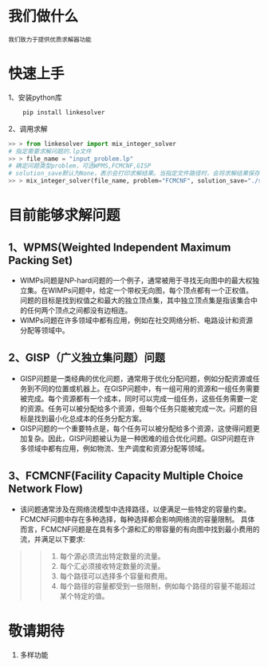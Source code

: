 # 我们做什么
    我们致力于提供优质求解器功能

# 快速上手
1、安装python库
```python
    pip install linkesolver
```
2、调用求解

```python
>> > from linkesolver import mix_integer_solver
# 指定需要求解问题的.lp文件
>> > file_name = "input_problem.lp"
# 确定问题类型problem，可选WPMS,FCMCNF,GISP
# solution_save默认为None，表示会打印求解结果。当指定文件路径时，会将求解结果保存到指定文件
>> > mix_integer_solver(file_name, problem="FCMCNF", solution_save="./solve_out.txt")
```

# 目前能够求解问题
## 1、WPMS(Weighted Independent Maximum Packing Set)
*   WIMPs问题是NP-hard问题的一个例子，通常被用于寻找无向图中的最大权独立集。在WIMPs问题中，给定一个带权无向图，每个顶点都有一个正权值。问题的目标是找到权值之和最大的独立顶点集，其中独立顶点集是指该集合中的任何两个顶点之间都没有边相连。 
*   WIMPs问题在许多领域中都有应用，例如在社交网络分析、电路设计和资源分配等领域中。

## 2、GISP（广义独立集问题）问题
*   GISP问题是一类经典的优化问题，通常用于优化分配问题，例如分配资源或任务到不同的位置或机器上。在GISP问题中，有一组可用的资源和一组任务需要被完成。每个资源都有一个成本，同时可以完成一组任务，这些任务需要一定的资源。任务可以被分配给多个资源，但每个任务只能被完成一次。问题的目标是找到最小化总成本的任务分配方案。 
*   GISP问题的一个重要特点是，每个任务可以被分配给多个资源，这使得问题更加复杂。因此，GISP问题被认为是一种困难的组合优化问题。GISP问题在许多领域中都有应用，例如物流、生产调度和资源分配等领域。

## 3、FCMCNF(Facility Capacity Multiple Choice Network Flow)
*   该问题通常涉及在网络流模型中选择路径，以便满足一些特定的容量约束。FCMCNF问题中存在多种选择，每种选择都会影响网络流的容量限制。
具体而言，FCMCNF问题是在具有多个源和汇的带容量的有向图中找到最小费用的流，并满足以下要求:
>> 1. 每个源必须流出特定数量的流量。 
>> 2. 每个汇必须接收特定数量的流量。 
>> 3. 每个路径可以选择多个容量和费用。 
>> 4. 每个路径的容量都受到一些限制，例如每个路径的容量不能超过某个特定的值。


# 敬请期待
1. 多样功能